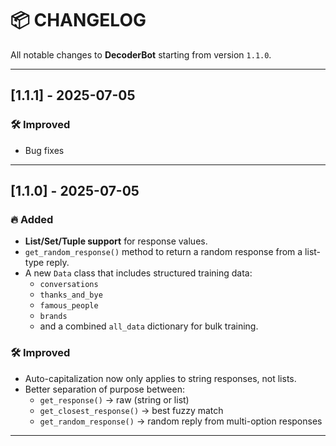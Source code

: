 # 📦 CHANGELOG

All notable changes to **DecoderBot** starting from version `1.1.0`.

---
## [1.1.1] - 2025-07-05

### 🛠️ Improved
- Bug fixes

---
## [1.1.0] - 2025-07-05

### 🔥 Added
- **List/Set/Tuple support** for response values.
- `get_random_response()` method to return a random response from a list-type reply.
- A new `Data` class that includes structured training data:
  - `conversations`
  - `thanks_and_bye`
  - `famous_people`
  - `brands`
  - and a combined `all_data` dictionary for bulk training.

### 🛠️ Improved
- Auto-capitalization now only applies to string responses, not lists.
- Better separation of purpose between:
  - `get_response()` → raw (string or list)
  - `get_closest_response()` → best fuzzy match
  - `get_random_response()` → random reply from multi-option responses

---
